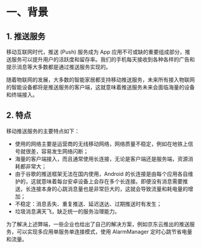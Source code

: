 # 一、背景

## 1. 推送服务
移动互联网时代，推送 (Push) 服务成为 App 应用不可或缺的重要组成部分，推送服务可以提升用户的活跃度和留存率。我们的手机每天接收到各种各样的广告和提示消息等大多数都是通过推送服务实现的。

随着物联网的发展，大多数的智能家居都支持移动推送服务，未来所有接入物联网的智能设备都将是推送服务的客户端，这就意味着推送服务未来会面临海量的设备和终端接入。

## 2. 特点
移动推送服务的主要特点如下：

- 使用的网络主要是运营商的无线移动网络，网络质量不稳定，例如在地铁上信号就很差，容易发生网络闪断；
- 海量的客户端接入，而且通常使用长连接，无论是客户端还是服务端，资源消耗都非常大；
- 由于谷歌的推送框架无法在国内使用，Android 的长连接是由每个应用各自维护的，这就意味着每台安卓设备上会存在多个长连接。即便没有消息需要推送，长连接本身的心跳消息量也是非常巨大的，这就会导致流量和耗电量的增加；
- 不稳定：消息丢失、重复推送、延迟送达、过期推送时有发生；
- 垃圾消息满天飞，缺乏统一的服务治理能力。

为了解决上述弊端，一些企业也给出了自己的解决方案，例如京东云推出的推送服务，可以实现多应用单服务单连接模式，使用 AlarmManager 定时心跳节省电量和流量。


